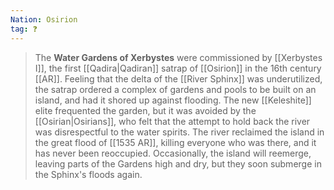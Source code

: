 ```yaml
---
Nation: Osirion
tag: ❓
---
```


> The **Water Gardens of Xerbystes** were commissioned by [[Xerbystes I]], the first [[Qadira|Qadiran]] satrap of [[Osirion]] in the 16th century [[AR]]. Feeling that the delta of the [[River Sphinx]] was underutilized, the satrap ordered a complex of gardens and pools to be built on an island, and had it shored up against flooding. The new [[Keleshite]] elite frequented the garden, but it was avoided by the [[Osirian|Osirians]], who felt that the attempt to hold back the river was disrespectful to the water spirits. The river reclaimed the island in the great flood of [[1535 AR]], killing everyone who was there, and it has never been reoccupied. Occasionally, the island will reemerge, leaving parts of the Gardens high and dry, but they soon submerge in the Sphinx's floods again.








